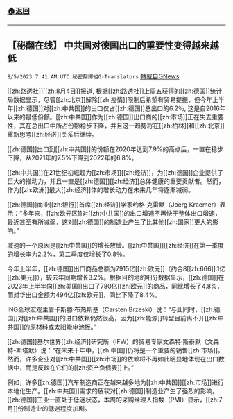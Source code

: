 ###  [:house:返回](README.md)
---


## 【秘翻在线】  中共国对德国出口的重要性变得越来越低
`8/5/2023 7:41 AM UTC 秘密翻譯組G-Translators` [轉載自GNews](https://gnews.org/articles/1527360)

[[zh:路透社]][[zh:8月4日]]报道, 根据[[zh:路透社]]上周五获得的[[zh:德国]]统计局数据显示，尽管[[zh:北京]]解除[[zh:疫情]]限制后希望有贸易提振，但今年上半年[[zh:德国]]对[[zh:中共国]]的出口仅占[[zh:德国]]总出口的6.2％, 这是自2016年以来的最低份额。[[zh:中共国]]作为[[zh:德国]]出口商的[[zh:市场]]正在失去重要性，其在总出口中所占份额稳步下降，并且这一趋势将在[[zh:柏林]]和[[zh:北京]]重新思考[[zh:经济]]关系后继续。

[[zh:德国]]出口到[[zh:中共国]]的份额在2020年达到7.9%的高点后，一直在稳步下降，从2021年的7.5%下降到2022年的6.8%。

[[zh:中共国]]在21世纪初崛起为[[zh:市场]][[zh:经济]]，为[[zh:德国]]企业提供了巨大的推动力，并且一直是[[zh:德国]][[zh:经济]]总体健康的重要贡献者。然而，作为[[zh:欧洲]]最大[[zh:经济]]体的增长动力在未来几年将逐渐减弱。

[[zh:德国]]商业[[zh:银行]]首席[[zh:经济]]学家约格·克雷默（Joerg Kraemer）表示：“多年来，[[zh:欧元区]]对[[zh:中共国]]的出口增速不再快于整体出口增速，最近甚至有所减弱，这对[[zh:德国]]的制造业产生了比其他[[zh:国家]]更大的影响。”

减速的一个原因是[[zh:中共国]]的增长放缓。[[zh:中共国]][[zh:经济]]在第一季度的增长率为2.2%，第二季度仅增长了0.8％。

今年上半年，[[zh:德国]]出口商品总额为7915亿[[zh:欧元]]（约合8[[zh:666]].1亿[[zh:美元]]），较去年同期增长3.2%。根据目的地的细分数据显示，[[zh:德国]]在2023年上半年向[[zh:美国]]出口了780亿[[zh:欧元]]的商品，同比增长了4.8%，而对华出口金额为494亿[[zh:欧元]]，同比下降了8.4%。

ING全球宏观主管卡斯滕·布热斯基（Carsten Brzeski）说：“与此同时，[[zh:德国]]对[[zh:中共国]]的进口依赖仍然很高，因为[[zh:能源]]转型目前离不开[[zh:中共国]]的原材料或太阳能电池板。”

[[zh:德国]]基尔世界[[zh:经济]]研究所（IFW）的贸易专家文森特·斯泰默（文森特-斯塔默）说：“在未来十年中，[[zh:中国]]仍将是一个重要的销售[[zh:市场]]。然而，许多企业对[[zh:中共国]][[zh:市场]]的依赖将不再如此明显地体现在出口数据中，而是反映在它们的[[zh:资产负债表]]上。”

例如，许多[[zh:德国]]汽车制造商正在越来越多地为[[zh:中共国]][[zh:市场]]进行本地化生产。[[zh:中共国]]需求的疲软对[[zh:德国]]制造业产生了强烈的影响。[[zh:德国]]工业一直处于低迷状态，本周的采购经理人指数（PMI）显示，[[zh:7月]]份制造业的低迷程度加剧。
